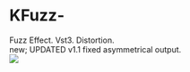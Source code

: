 # KFuzz-
Fuzz Effect. Vst3.
Distortion.
<br>new; UPDATED v1.1 fixed asymmetrical output.
<br>
<img src="https://github.com/Kirby01/KFuzz-/blob/main/kfuzz.png?raw=true"><br>
